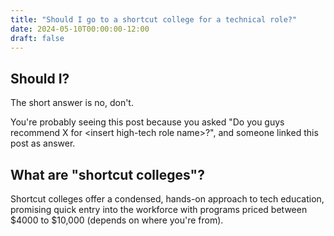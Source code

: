 ```yaml
---
title: "Should I go to a shortcut college for a technical role?"
date: 2024-05-10T00:00:00-12:00
draft: false
---
```


## Should I?
The short answer is no, don't.

You're probably seeing this post because you asked "Do you guys recommend X for \<insert high-tech role name>?", and someone linked this post as answer.

## What are "shortcut colleges"?
Shortcut colleges offer a condensed, hands-on approach to tech education, promising quick entry into the workforce with programs priced between $4000 to $10,000 (depends on where you're from).
